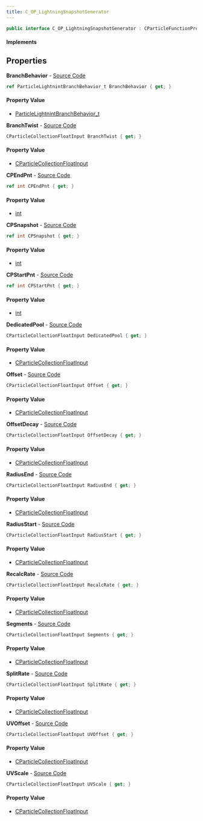 ```yaml
---
title: C_OP_LightningSnapshotGenerator
---
```


```csharp
public interface C_OP_LightningSnapshotGenerator : CParticleFunctionPreEmission, CParticleFunctionOperator, CParticleFunction, ISchemaClass<CParticleFunction>, ISchemaClass<CParticleFunctionOperator>, ISchemaClass<CParticleFunctionPreEmission>, ISchemaClass<C_OP_LightningSnapshotGenerator>, ISchemaField, ISchemaClass, INativeHandle
```

#### Implements

## Properties

**BranchBehavior** - [Source Code](https://github.com/swiftly-solution/swiftlys2/blob/main/managed/src/SwiftlyS2.Generated/Schemas/Interfaces/C_OP_LightningSnapshotGenerator.cs#L38)

```csharp
ref ParticleLightnintBranchBehavior_t BranchBehavior { get; }
```

#### Property Value

- [ParticleLightnintBranchBehavior_t](/docs/api/shared/schemadefinitions/particlelightnintbranchbehavior_t)

**BranchTwist** - [Source Code](https://github.com/swiftly-solution/swiftlys2/blob/main/managed/src/SwiftlyS2.Generated/Schemas/Interfaces/C_OP_LightningSnapshotGenerator.cs#L36)

```csharp
CParticleCollectionFloatInput BranchTwist { get; }
```

#### Property Value

- [CParticleCollectionFloatInput](/docs/api/shared/schemadefinitions/cparticlecollectionfloatinput)

**CPEndPnt** - [Source Code](https://github.com/swiftly-solution/swiftlys2/blob/main/managed/src/SwiftlyS2.Generated/Schemas/Interfaces/C_OP_LightningSnapshotGenerator.cs#L20)

```csharp
ref int CPEndPnt { get; }
```

#### Property Value

- [int](https://learn.microsoft.com/dotnet/api/system.int32)

**CPSnapshot** - [Source Code](https://github.com/swiftly-solution/swiftlys2/blob/main/managed/src/SwiftlyS2.Generated/Schemas/Interfaces/C_OP_LightningSnapshotGenerator.cs#L16)

```csharp
ref int CPSnapshot { get; }
```

#### Property Value

- [int](https://learn.microsoft.com/dotnet/api/system.int32)

**CPStartPnt** - [Source Code](https://github.com/swiftly-solution/swiftlys2/blob/main/managed/src/SwiftlyS2.Generated/Schemas/Interfaces/C_OP_LightningSnapshotGenerator.cs#L18)

```csharp
ref int CPStartPnt { get; }
```

#### Property Value

- [int](https://learn.microsoft.com/dotnet/api/system.int32)

**DedicatedPool** - [Source Code](https://github.com/swiftly-solution/swiftlys2/blob/main/managed/src/SwiftlyS2.Generated/Schemas/Interfaces/C_OP_LightningSnapshotGenerator.cs#L44)

```csharp
CParticleCollectionFloatInput DedicatedPool { get; }
```

#### Property Value

- [CParticleCollectionFloatInput](/docs/api/shared/schemadefinitions/cparticlecollectionfloatinput)

**Offset** - [Source Code](https://github.com/swiftly-solution/swiftlys2/blob/main/managed/src/SwiftlyS2.Generated/Schemas/Interfaces/C_OP_LightningSnapshotGenerator.cs#L24)

```csharp
CParticleCollectionFloatInput Offset { get; }
```

#### Property Value

- [CParticleCollectionFloatInput](/docs/api/shared/schemadefinitions/cparticlecollectionfloatinput)

**OffsetDecay** - [Source Code](https://github.com/swiftly-solution/swiftlys2/blob/main/managed/src/SwiftlyS2.Generated/Schemas/Interfaces/C_OP_LightningSnapshotGenerator.cs#L26)

```csharp
CParticleCollectionFloatInput OffsetDecay { get; }
```

#### Property Value

- [CParticleCollectionFloatInput](/docs/api/shared/schemadefinitions/cparticlecollectionfloatinput)

**RadiusEnd** - [Source Code](https://github.com/swiftly-solution/swiftlys2/blob/main/managed/src/SwiftlyS2.Generated/Schemas/Interfaces/C_OP_LightningSnapshotGenerator.cs#L42)

```csharp
CParticleCollectionFloatInput RadiusEnd { get; }
```

#### Property Value

- [CParticleCollectionFloatInput](/docs/api/shared/schemadefinitions/cparticlecollectionfloatinput)

**RadiusStart** - [Source Code](https://github.com/swiftly-solution/swiftlys2/blob/main/managed/src/SwiftlyS2.Generated/Schemas/Interfaces/C_OP_LightningSnapshotGenerator.cs#L40)

```csharp
CParticleCollectionFloatInput RadiusStart { get; }
```

#### Property Value

- [CParticleCollectionFloatInput](/docs/api/shared/schemadefinitions/cparticlecollectionfloatinput)

**RecalcRate** - [Source Code](https://github.com/swiftly-solution/swiftlys2/blob/main/managed/src/SwiftlyS2.Generated/Schemas/Interfaces/C_OP_LightningSnapshotGenerator.cs#L28)

```csharp
CParticleCollectionFloatInput RecalcRate { get; }
```

#### Property Value

- [CParticleCollectionFloatInput](/docs/api/shared/schemadefinitions/cparticlecollectionfloatinput)

**Segments** - [Source Code](https://github.com/swiftly-solution/swiftlys2/blob/main/managed/src/SwiftlyS2.Generated/Schemas/Interfaces/C_OP_LightningSnapshotGenerator.cs#L22)

```csharp
CParticleCollectionFloatInput Segments { get; }
```

#### Property Value

- [CParticleCollectionFloatInput](/docs/api/shared/schemadefinitions/cparticlecollectionfloatinput)

**SplitRate** - [Source Code](https://github.com/swiftly-solution/swiftlys2/blob/main/managed/src/SwiftlyS2.Generated/Schemas/Interfaces/C_OP_LightningSnapshotGenerator.cs#L34)

```csharp
CParticleCollectionFloatInput SplitRate { get; }
```

#### Property Value

- [CParticleCollectionFloatInput](/docs/api/shared/schemadefinitions/cparticlecollectionfloatinput)

**UVOffset** - [Source Code](https://github.com/swiftly-solution/swiftlys2/blob/main/managed/src/SwiftlyS2.Generated/Schemas/Interfaces/C_OP_LightningSnapshotGenerator.cs#L32)

```csharp
CParticleCollectionFloatInput UVOffset { get; }
```

#### Property Value

- [CParticleCollectionFloatInput](/docs/api/shared/schemadefinitions/cparticlecollectionfloatinput)

**UVScale** - [Source Code](https://github.com/swiftly-solution/swiftlys2/blob/main/managed/src/SwiftlyS2.Generated/Schemas/Interfaces/C_OP_LightningSnapshotGenerator.cs#L30)

```csharp
CParticleCollectionFloatInput UVScale { get; }
```

#### Property Value

- [CParticleCollectionFloatInput](/docs/api/shared/schemadefinitions/cparticlecollectionfloatinput)

